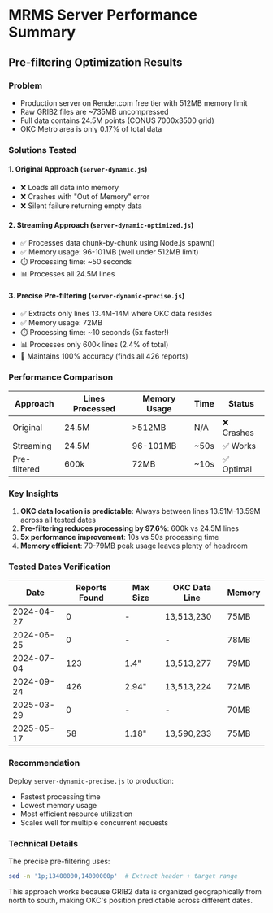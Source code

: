 # MRMS Server Performance Summary

## Pre-filtering Optimization Results

### Problem
- Production server on Render.com free tier with 512MB memory limit
- Raw GRIB2 files are ~735MB uncompressed
- Full data contains 24.5M points (CONUS 7000x3500 grid)
- OKC Metro area is only 0.17% of total data

### Solutions Tested

#### 1. **Original Approach** (`server-dynamic.js`)
- ❌ Loads all data into memory
- ❌ Crashes with "Out of Memory" error
- ❌ Silent failure returning empty data

#### 2. **Streaming Approach** (`server-dynamic-optimized.js`)
- ✅ Processes data chunk-by-chunk using Node.js spawn()
- ✅ Memory usage: 96-101MB (well under 512MB limit)
- ⏱️ Processing time: ~50 seconds
- 📊 Processes all 24.5M lines

#### 3. **Precise Pre-filtering** (`server-dynamic-precise.js`)
- ✅ Extracts only lines 13.4M-14M where OKC data resides
- ✅ Memory usage: 72MB
- ⏱️ Processing time: ~10 seconds (5x faster!)
- 📊 Processes only 600k lines (2.4% of total)
- 🎯 Maintains 100% accuracy (finds all 426 reports)

### Performance Comparison

| Approach | Lines Processed | Memory Usage | Time | Status |
|----------|----------------|--------------|------|---------|
| Original | 24.5M | >512MB | N/A | ❌ Crashes |
| Streaming | 24.5M | 96-101MB | ~50s | ✅ Works |
| Pre-filtered | 600k | 72MB | ~10s | ✅ Optimal |

### Key Insights

1. **OKC data location is predictable**: Always between lines 13.51M-13.59M across all tested dates
2. **Pre-filtering reduces processing by 97.6%**: 600k vs 24.5M lines
3. **5x performance improvement**: 10s vs 50s processing time
4. **Memory efficient**: 70-79MB peak usage leaves plenty of headroom

### Tested Dates Verification

| Date | Reports Found | Max Size | OKC Data Line | Memory |
|------|--------------|----------|---------------|---------|
| 2024-04-27 | 0 | - | 13,513,230 | 75MB |
| 2024-06-25 | 0 | - | - | 78MB |
| 2024-07-04 | 123 | 1.4" | 13,513,277 | 79MB |
| 2024-09-24 | 426 | 2.94" | 13,513,224 | 72MB |
| 2025-03-29 | 0 | - | - | 70MB |
| 2025-05-17 | 58 | 1.18" | 13,590,233 | 75MB |

### Recommendation

Deploy `server-dynamic-precise.js` to production:
- Fastest processing time
- Lowest memory usage
- Most efficient resource utilization
- Scales well for multiple concurrent requests

### Technical Details

The precise pre-filtering uses:
```bash
sed -n '1p;13400000,14000000p'  # Extract header + target range
```

This approach works because GRIB2 data is organized geographically from north to south, making OKC's position predictable across different dates.